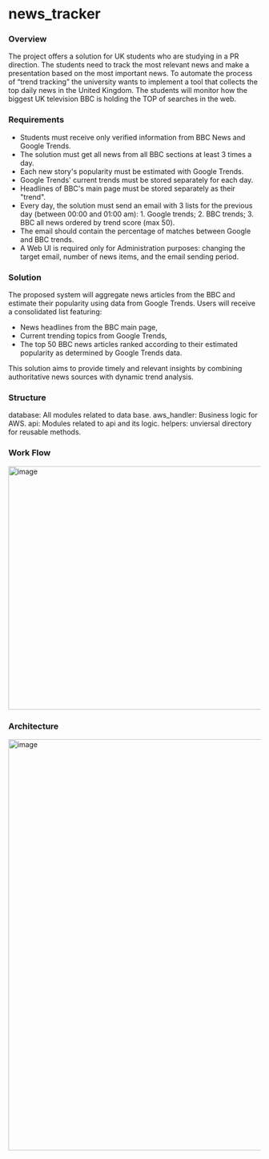 # news_tracker

### Overview
The project offers a solution for UK students who are studying in a PR direction. The students need to track the most relevant news and make a presentation based on the most important news. To automate the process of “trend tracking” the university wants to implement a tool that collects the top daily news in the United Kingdom. 
The students will monitor how the biggest UK television BBC is holding the TOP of searches in the web. 


### Requirements
- Students must receive only verified information from BBC News and Google Trends.
- The solution must get all news from all BBC sections at least 3 times a day.
- Each new story's popularity must be estimated with Google Trends.
- Google Trends' current trends must be stored separately for each day.
- Headlines of BBC's main page must be stored separately as their "trend".
- Every day, the solution must send an email with 3 lists for the previous day (between 00:00 and 01:00 am): 1. Google trends; 2. BBC trends; 3. BBC all news ordered by trend score (max 50).
- The email should contain the percentage of matches between Google and BBC trends.
- A Web UI is required only for Administration purposes: changing the target email, number of news items, and the email sending period.


### Solution
The proposed system will aggregate news articles from the BBC and estimate their popularity using data from Google Trends.
Users will receive a consolidated list featuring:
- News headlines from the BBC main page,
- Current trending topics from Google Trends,
- The top 50 BBC news articles ranked according to their estimated popularity as determined by Google Trends data.<br>

This solution aims to provide timely and relevant insights by combining authoritative news sources with dynamic trend analysis.

### Structure
database: All modules related to data base.
aws_handler: Business logic for AWS.
api: Modules related to api and its logic.
helpers: unviersal directory for reusable methods.

### Work Flow
<img width="975" height="486" alt="image" src="https://github.com/user-attachments/assets/3b7a2590-b1aa-4447-9a85-a123b59bc924" />

### Architecture
<img width="975" height="821" alt="image" src="https://github.com/user-attachments/assets/4b6e6fff-95eb-4e29-a181-1bc9ae34ebad" />

